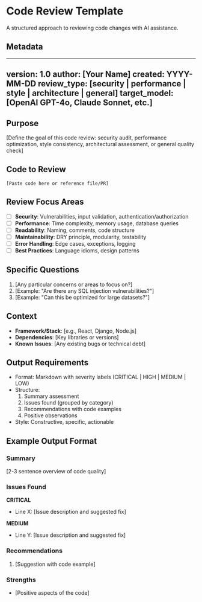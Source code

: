 # Code Review Template
A structured approach to reviewing code changes with AI assistance.

## Metadata
---
version: 1.0
author: [Your Name]
created: YYYY-MM-DD
review_type: [security | performance | style | architecture | general]
target_model: [OpenAI GPT-4o, Claude Sonnet, etc.]
---

## Purpose
[Define the goal of this code review: security audit, performance optimization, style consistency, architectural assessment, or general quality check]

## Code to Review
```{{LANGUAGE}}
[Paste code here or reference file/PR]
```

## Review Focus Areas
- [ ] **Security**: Vulnerabilities, input validation, authentication/authorization
- [ ] **Performance**: Time complexity, memory usage, database queries
- [ ] **Readability**: Naming, comments, code structure
- [ ] **Maintainability**: DRY principle, modularity, testability
- [ ] **Error Handling**: Edge cases, exceptions, logging
- [ ] **Best Practices**: Language idioms, design patterns

## Specific Questions
1. [Any particular concerns or areas to focus on?]
2. [Example: "Are there any SQL injection vulnerabilities?"]
3. [Example: "Can this be optimized for large datasets?"]

## Context
- **Framework/Stack**: [e.g., React, Django, Node.js]
- **Dependencies**: [Key libraries or versions]
- **Known Issues**: [Any existing bugs or technical debt]

## Output Requirements
- Format: Markdown with severity labels (CRITICAL | HIGH | MEDIUM | LOW)
- Structure:
  1. Summary assessment
  2. Issues found (grouped by category)
  3. Recommendations with code examples
  4. Positive observations
- Style: Constructive, specific, actionable

## Example Output Format
### Summary
[2-3 sentence overview of code quality]

### Issues Found
**CRITICAL**
- Line X: [Issue description and suggested fix]

**MEDIUM**
- Line Y: [Issue description and suggested fix]

### Recommendations
1. [Suggestion with code example]

### Strengths
- [Positive aspects of the code]
